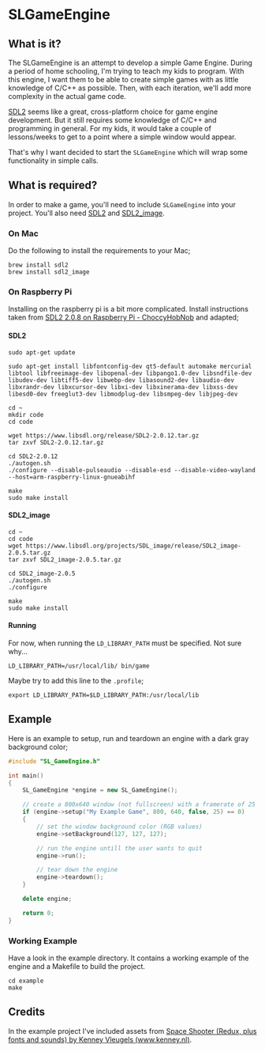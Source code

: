 # SLGameEngine

## What is it?

The SLGameEngine is an attempt to develop a simple Game Engine. During a period of home schooling, I'm trying to teach my kids to program. With this engine, I want them to be able to create simple games with as little knowledge of C/C++ as possible. Then, with each iteration, we'll add more complexity in the actual game code.

[SDL2](https://www.libsdl.org/) seems like a great, cross-platform choice for game engine development. But it still requires some knowledge of C/C++ and programming in general. For my kids, it would take a couple of lessons/weeks to get to a point where a simple window would appear.

That's why I want decided to start the `SLGameEngine` which will wrap some functionality in simple calls.

## What is required?

In order to make a game, you'll need to include `SLGameEngine` into your project. You'll also need [SDL2](https://www.libsdl.org/) and [SDL2_image](https://www.libsdl.org/projects/SDL_image/).

### On Mac

Do the following to install the requirements to your Mac;

```
brew install sdl2
brew install sdl2_image
```

### On Raspberry Pi

Installing on the raspberry pi is a bit more complicated. Install instructions taken from [SDL2 2.0.8 on Raspberry Pi - ChoccyHobNob](https://choccyhobnob.com/sdl2-2-0-8-on-raspberry-pi/) and adapted;


#### SDL2
```
sudo apt-get update

sudo apt-get install libfontconfig-dev qt5-default automake mercurial libtool libfreeimage-dev libopenal-dev libpango1.0-dev libsndfile-dev libudev-dev libtiff5-dev libwebp-dev libasound2-dev libaudio-dev libxrandr-dev libxcursor-dev libxi-dev libxinerama-dev libxss-dev libesd0-dev freeglut3-dev libmodplug-dev libsmpeg-dev libjpeg-dev

cd ~
mkdir code
cd code

wget https://www.libsdl.org/release/SDL2-2.0.12.tar.gz
tar zxvf SDL2-2.0.12.tar.gz

cd SDL2-2.0.12
./autogen.sh
./configure --disable-pulseaudio --disable-esd --disable-video-wayland --host=arm-raspberry-linux-gnueabihf

make
sudo make install
```

#### SDL2_image
```
cd ~
cd code
wget https://www.libsdl.org/projects/SDL_image/release/SDL2_image-2.0.5.tar.gz
tar zxvf SDL2_image-2.0.5.tar.gz

cd SDL2_image-2.0.5
./autogen.sh
./configure

make
sudo make install
```

#### Running
For now, when running the `LD_LIBRARY_PATH` must be specified. Not sure why...

```
LD_LIBRARY_PATH=/usr/local/lib/ bin/game
```

Maybe try to add this line to the `.profile`;

```
export LD_LIBRARY_PATH=$LD_LIBRARY_PATH:/usr/local/lib
```

## Example


Here is an example to setup, run and teardown an engine with a dark gray background color;

```cpp
#include "SL_GameEngine.h"

int main()
{
	SL_GameEngine *engine = new SL_GameEngine();

	// create a 800x640 window (not fullscreen) with a framerate of 25 frames per second
	if (engine->setup("My Example Game", 800, 640, false, 25) == 0)
	{
		// set the window background color (RGB values)
		engine->setBackground(127, 127, 127);

		// run the engine untill the user wants to quit
		engine->run();

		// tear down the engine
		engine->teardown();
	}

	delete engine;

	return 0;
}
```

### Working Example

Have a look in the example directory. It contains a working example of the engine and a Makefile to build the project.

```
cd example
make
```

## Credits

In the example project I've included assets from [Space Shooter (Redux, plus fonts and sounds) by Kenney Vleugels (www.kenney.nl)](https://www.kenney.nl/).
